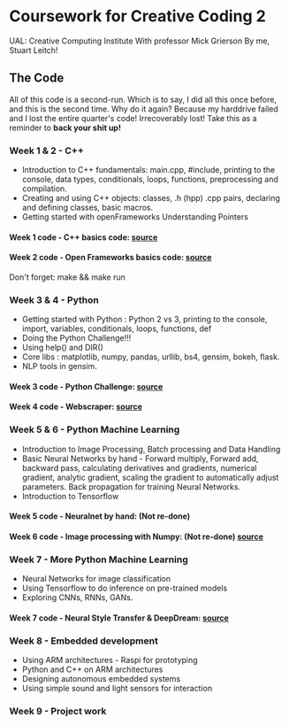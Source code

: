 # Coursework for Creative Coding 2

UAL: Creative Computing Institute
With professor Mick Grierson
By me, Stuart Leitch!

## The Code

All of this code is a second-run. Which is to say, I did all this once before, and this is the second time. Why do it again? Because my harddrive failed and I lost the entire quarter's code! Irrecoverably lost! Take this as a reminder to **back your shit up!**

### Week 1 & 2 - C++

* Introduction to C++ fundamentals: main.cpp, #include, printing to the console, data types, conditionals, loops, functions, preprocessing and compilation.
* Creating and using C++ objects: classes, .h (hpp) .cpp pairs, declaring and defining classes, basic macros.
* Getting started with openFrameworks
Understanding Pointers

#### Week 1 code - C++ basics code: [source](/w1)
#### Week 2 code - Open Frameworks basics code: [source](/w2/OF1)
Don't forget: make && make run 

### Week 3 & 4 - Python

* Getting started with Python : Python 2 vs 3, printing to the console, import, variables, conditionals, loops, functions, def
* Doing the Python Challenge!!!
* Using help() and DIR()
* Core libs : matplotlib, numpy, pandas, urllib, bs4, gensim, bokeh, flask.
* NLP tools in gensim.

#### Week 3 code - Python Challenge: [source](/w3)
#### Week 4 code - Webscraper: [source](/w4)

### Week 5 & 6 - Python Machine Learning

* Introduction to Image Processing, Batch processing and Data Handling
* Basic Neural Networks by hand - Forward multiply, Forward add, backward pass, calculating derivatives and gradients, numerical gradient, analytic gradient, scaling the gradient to automatically adjust parameters. Back propagation for training Neural Networks.
* Introduction to Tensorflow

#### Week 5 code - Neuralnet by hand: (Not re-done)
#### Week 6 code - Image processing with Numpy: (Not re-done) [source](/w6)

### Week 7 - More Python Machine Learning

* Neural Networks for image classification
* Using Tensorflow to do inference on pre-trained models
* Exploring CNNs, RNNs, GANs.

#### Week 7 code - Neural Style Transfer & DeepDream: [source](/w7)

### Week 8 - Embedded development

* Using ARM architectures - Raspi for prototyping
* Python and C++ on ARM architectures
* Designing autonomous embedded systems
* Using simple sound and light sensors for interaction

### Week 9 - Project work